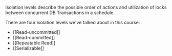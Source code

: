 

Isolation levels describe the possible order of actions and utilization of locks between concurrent DB Transactions in a schedule.

There are four isolation levels we've talked about in this course:

- [[Read-uncommitted]]
- [[Read-committed]]
- [[Repeatable Read]]
- [[Serializable]]

